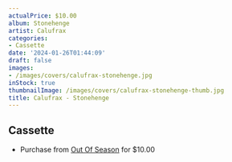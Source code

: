 ```yaml
---
actualPrice: $10.00
album: Stonehenge
artist: Calufrax
categories:
- Cassette
date: '2024-01-26T01:44:09'
draft: false
images:
- /images/covers/calufrax-stonehenge.jpg
inStock: true
thumbnailImage: /images/covers/calufrax-stonehenge-thumb.jpg
title: Calufrax - Stonehenge
---
```


## Cassette
* Purchase from [Out Of Season](https://www.outofseasonlabel.com/products/calufrax-stonehenge-cassette-tape) for $10.00

